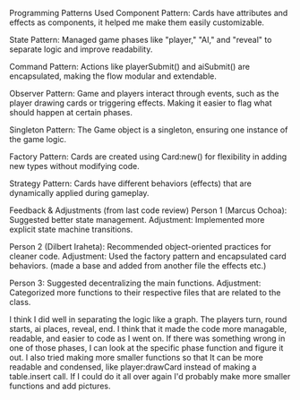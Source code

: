 Programming Patterns Used
Component Pattern: Cards have attributes and effects as components, it helped me make them easily customizable. 

State Pattern: Managed game phases like "player," "AI," and "reveal" to separate logic and improve readability.

Command Pattern: Actions like playerSubmit() and aiSubmit() are encapsulated, making the flow modular and extendable.

Observer Pattern: Game and players interact through events, such as the player drawing cards or triggering effects. Making it easier to flag what should happen at certain phases.

Singleton Pattern: The Game object is a singleton, ensuring one instance of the game logic.

Factory Pattern: Cards are created using Card:new() for flexibility in adding new types without modifying code.

Strategy Pattern: Cards have different behaviors (effects) that are dynamically applied during gameplay.

Feedback & Adjustments (from last code review)
Person 1 (Marcus Ochoa): Suggested better state management.
Adjustment: Implemented more explicit state machine transitions.

Person 2 (Dilbert Iraheta): Recommended object-oriented practices for cleaner code.
Adjustment: Used the factory pattern and encapsulated card behaviors. (made a base and added from another file the effects etc.) 

Person 3: Suggested decentralizing the main functions.
Adjustment: Categorized more functions to their respective files that are related to the class. 

I think I did well in separating the logic like a graph. The players turn, round starts, ai places, reveal, end. I think that it made the code more managable, readable, and easier to code as I went on. If there was something wrong in one of those phases, I can look at the specific phase function and figure it out. I also tried making more smaller functions so that It can be more readable and condensed, like player:drawCard instead of making a table.insert call. If I could do it all over again I'd probably make more smaller functions and add pictures.